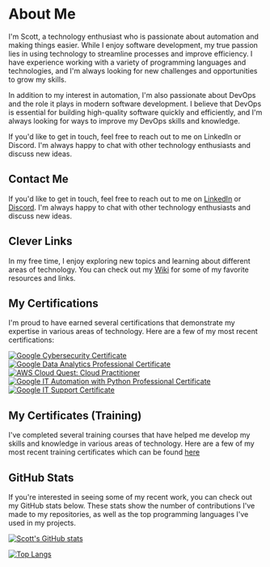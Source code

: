 # About Me

I'm Scott, a technology enthusiast who is passionate about automation and making things easier. While I enjoy software development, my true passion lies in using technology to streamline processes and improve efficiency. I have experience working with a variety of programming languages and technologies, and I'm always looking for new challenges and opportunities to grow my skills.

In addition to my interest in automation, I'm also passionate about DevOps and the role it plays in modern software development. I believe that DevOps is essential for building high-quality software quickly and efficiently, and I'm always looking for ways to improve my DevOps skills and knowledge.

If you'd like to get in touch, feel free to reach out to me on LinkedIn or Discord. I'm always happy to chat with other technology enthusiasts and discuss new ideas.

## Contact Me

If you'd like to get in touch, feel free to reach out to me on [LinkedIn](https://www.linkedin.com/in/scottdginn) or [Discord](https://discordapp.com/users/385709374422777856). I'm always happy to chat with other technology enthusiasts and discuss new ideas.

## Clever Links

In my free time, I enjoy exploring new topics and learning about different areas of technology. You can check out my [Wiki](https://github.com/ShoGinn/shoginn.github.io/wiki) for some of my favorite resources and links.

## My Certifications

I'm proud to have earned several certifications that demonstrate my expertise in various areas of technology. Here are a few of my most recent certifications:

<!--START_SECTION:badges-->
[![Google Cybersecurity Certificate](https://images.credly.com/size/110x110/images/0bf0f2da-a699-4c82-82e2-56dcf1f2e1c7/image.png)](http://www.credly.com/badges/cab41131-b981-48f9-ab58-81a3bafd594e "Google Cybersecurity Certificate")
[![Google Data Analytics Professional Certificate](https://images.credly.com/size/110x110/images/d41de2b7-cbc2-47ec-bcf1-ebecbe83872f/GCC_badge_DA_1000x1000.png)](http://www.credly.com/badges/bb559bbc-5902-4773-936e-c635f2394b12 "Google Data Analytics Professional Certificate")
[![AWS Cloud Quest: Cloud Practitioner](https://images.credly.com/size/110x110/images/2784d0d8-327c-406f-971e-9f0e15097003/image.png)](http://www.credly.com/badges/4f26ff8e-77c7-4f7a-a5f1-0db1fdaa17e1 "AWS Cloud Quest: Cloud Practitioner")
[![Google IT Automation with Python Professional Certificate](https://images.credly.com/size/110x110/images/efbdc0d6-b46e-4e3c-8cf8-2314d8a5b971/GCC_badge_python_1000x1000.png)](http://www.credly.com/badges/07a1e15b-f6b2-46ad-bd51-9849d870b62c "Google IT Automation with Python Professional Certificate")
[![Google IT Support Certificate](https://images.credly.com/size/110x110/images/ae2f5bae-b110-4ea1-8e26-77cf5f76c81e/GCC_badge_IT_Support_1000x1000.png)](http://www.credly.com/badges/61d03ea5-f26e-4c61-90a7-5cf57e91a919 "Google IT Support Certificate")
<!--END_SECTION:badges-->

## My Certificates (Training)

I've completed several training courses that have helped me develop my skills and knowledge in various areas of technology. Here are a few of my most recent training certificates which can be found [here](certificates/README.md)

## GitHub Stats

If you're interested in seeing some of my recent work, you can check out my GitHub stats below. These stats show the number of contributions I've made to my repositories, as well as the top programming languages I've used in my projects.

[![Scott's GitHub stats](https://raw.githubusercontent.com/ShoGinn/ShoGinn/resource/grs/stats/stats.svg)](https://github.com/anuraghazra/github-readme-stats)

[![Top Langs](https://raw.githubusercontent.com/ShoGinn/ShoGinn/resource/grs/toplangs/toplangs.svg)](https://github.com/anuraghazra/github-readme-stats)
